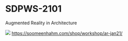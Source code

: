 # SDPWS-2101
Augmented Reality in Architecture

![](https://soomeenhahm.com/wp-content/uploads/2020/12/201231_Promotion_full2-1536x768.jpg)
https://soomeenhahm.com/shop/workshop/ar-jan21/
